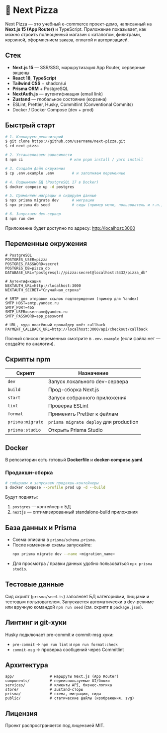 # 🍕 Next Pizza

Next Pizza — это учебный e-commerce проект-демо, написанный на **Next.js 15 (App Router)** и TypeScript. Приложение показывает, как можно строить полноценный магазин с каталогом, фильтрами, корзиной, оформлением заказа, оплатой и авторизацией.

## Стек

- **Next.js 15** — SSR/SSG, маршрутизация App Router, серверные экшены
- **React 18**, **TypeScript**
- **Tailwind CSS** + shadcn/ui
- **Prisma ORM** + PostgreSQL
- **NextAuth.js** — аутентификация (email link)
- **Zustand** — глобальное состояние (корзина)
- ESLint, Prettier, Husky, Commitlint (Conventional Commits)
- Docker / Docker Compose (dev + prod)

## Быстрый старт

```bash
# 1. Клонируем репозиторий
$ git clone https://github.com/username/next-pizza.git
$ cd next-pizza

# 2. Устанавливаем зависимости
$ npm ci                     # или pnpm install / yarn install

# 3. Создаём файл окружения
$ cp .env.example .env        # и заполняем переменные

# 4. Поднимаем БД (PostgreSQL 17 в Docker)
$ docker compose up -d postgres

# 5. Применяем миграции и сидируем данные
$ npx prisma migrate dev      # миграции
$ npx prisma db seed          # сиды (пример меню, пользователь и т.п.)

# 6. Запускаем dev-сервер
$ npm run dev
```

Приложение будет доступно по адресу: <http://localhost:3000>

## Переменные окружения

```env
# PostgreSQL
POSTGRES_USER=pizza
POSTGRES_PASSWORD=secret
POSTGRES_DB=pizza_db
DATABASE_URL="postgresql://pizza:secret@localhost:5432/pizza_db"

# Аутентификация
NEXTAUTH_URL=http://localhost:3000
NEXTAUTH_SECRET="Случайная_строка"

# SMTP для отправки ссылок подтверждения (пример для Yandex)
SMTP_HOST=smtp.yandex.ru
SMTP_PORT=465
SMTP_USER=username@yandex.ru
SMTP_PASSWORD=app_password

# URL, куда платёжный провайдер шлёт callback
PAYMENT_CALLBACK_URL=http://localhost:3000/api/checkout/callback
```

Полный список переменных смотрите в `.env.example` (если файла нет — создайте по аналогии).

## Скрипты npm

| Скрипт           | Назначение                             |
| ---------------- | -------------------------------------- |
| `dev`            | Запуск локального dev-сервера          |
| `build`          | Прод-сборка Next.js                    |
| `start`          | Запуск собранного приложения           |
| `lint`           | Проверка ESLint                        |
| `format`         | Применить Prettier к файлам            |
| `prisma:migrate` | `prisma migrate deploy` для production |
| `prisma:studio`  | Открыть Prisma Studio                  |

## Docker

В репозитории есть готовый **Dockerfile** и **docker-compose.yaml**.

### Продакшн-сборка

```bash
# собираем и запускаем продакшн-контейнеры
$ docker compose --profile prod up -d --build
```

Будут подняты:

1. `postgres` — контейнер с БД
2. `nextjs` — оптимизированный standalone-build приложения

## База данных и Prisma

- Схема описана в `prisma/schema.prisma`.
- После изменения схемы запускайте:
  ```bash
  npx prisma migrate dev --name <migration_name>
  ```
- Для просмотра / правки данных удобно пользоваться `npx prisma studio`.

## Тестовые данные

Сид скрипт (`prisma/seed.ts`) заполняет БД категориями, пиццами и тестовым пользователем. Запускается автоматически в dev-режиме или вручную командой `npm run seed` (см. скрипт в `package.json`).

## Линтинг и git-хуки

Husky подключает pre-commit и commit-msg хуки:

- `pre-commit` → `npm run lint` и `npm run format:check`
- `commit-msg` → проверка сообщений через Commitlint

## Архитектура

```
app/                # маршруты Next.js (App Router)
components/         # переиспользуемые UI/блоки
services/           # клиенты API, бизнес-логика
store/              # Zustand-сторы
prisma/             # схема, миграции, сиды
public/             # статические файлы (изображения, svg)
```

## Лицензия

Проект распространяется под лицензией MIT.
